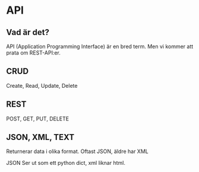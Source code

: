 # API

## Vad är det?

API (Application Programming Interface) är en bred term. Men vi kommer att prata om REST-API:er.

## CRUD

Create, Read, Update, Delete

## REST

POST, GET, PUT, DELETE

## JSON, XML, TEXT

Returnerar data i olika format. Oftast JSON, äldre har XML

JSON Ser ut som ett python dict, xml liknar html.
